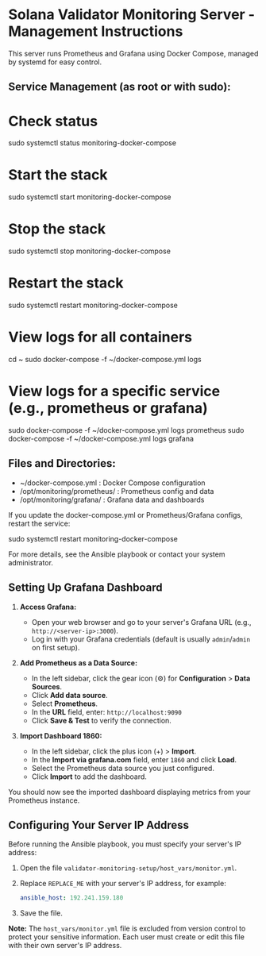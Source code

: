 Solana Validator Monitoring Server - Management Instructions
=========================================================

This server runs Prometheus and Grafana using Docker Compose, managed by systemd for easy control.

Service Management (as root or with sudo):
------------------------------------------

# Check status
sudo systemctl status monitoring-docker-compose

# Start the stack
sudo systemctl start monitoring-docker-compose

# Stop the stack
sudo systemctl stop monitoring-docker-compose

# Restart the stack
sudo systemctl restart monitoring-docker-compose

# View logs for all containers
cd ~
sudo docker-compose -f ~/docker-compose.yml logs

# View logs for a specific service (e.g., prometheus or grafana)
sudo docker-compose -f ~/docker-compose.yml logs prometheus
sudo docker-compose -f ~/docker-compose.yml logs grafana


Files and Directories:
----------------------
- ~/docker-compose.yml              : Docker Compose configuration
- /opt/monitoring/prometheus/       : Prometheus config and data
- /opt/monitoring/grafana/          : Grafana data and dashboards


If you update the docker-compose.yml or Prometheus/Grafana configs, restart the service:

sudo systemctl restart monitoring-docker-compose


For more details, see the Ansible playbook or contact your system administrator. 


Setting Up Grafana Dashboard
---------------------------

1. **Access Grafana:**
   - Open your web browser and go to your server's Grafana URL (e.g., `http://<server-ip>:3000`).
   - Log in with your Grafana credentials (default is usually `admin`/`admin` on first setup).

2. **Add Prometheus as a Data Source:**
   - In the left sidebar, click the gear icon (⚙️) for **Configuration** > **Data Sources**.
   - Click **Add data source**.
   - Select **Prometheus**.
   - In the **URL** field, enter: `http://localhost:9090`
   - Click **Save & Test** to verify the connection.

3. **Import Dashboard 1860:**
   - In the left sidebar, click the plus icon (+) > **Import**.
   - In the **Import via grafana.com** field, enter `1860` and click **Load**.
   - Select the Prometheus data source you just configured.
   - Click **Import** to add the dashboard.

You should now see the imported dashboard displaying metrics from your Prometheus instance. 

Configuring Your Server IP Address
-------------------------------

Before running the Ansible playbook, you must specify your server's IP address:

1. Open the file `validator-monitoring-setup/host_vars/monitor.yml`.
2. Replace `REPLACE_ME` with your server's IP address, for example:
   
   ```yaml
   ansible_host: 192.241.159.180
   ```
3. Save the file.

**Note:** The `host_vars/monitor.yml` file is excluded from version control to protect your sensitive information. Each user must create or edit this file with their own server's IP address. 